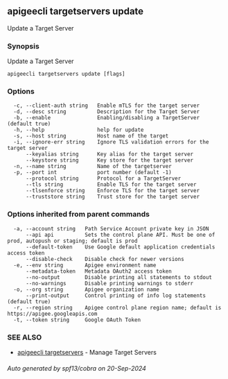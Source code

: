 ## apigeecli targetservers update

Update a Target Server

### Synopsis

Update a Target Server

```
apigeecli targetservers update [flags]
```

### Options

```
  -c, --client-auth string   Enable mTLS for the target server
  -d, --desc string          Description for the Target Server
  -b, --enable               Enabling/disabling a TargetServer (default true)
  -h, --help                 help for update
  -s, --host string          Host name of the target
  -i, --ignore-err string    Ignore TLS validation errors for the target server
      --keyalias string      Key alias for the target server
      --keystore string      Key store for the target server
  -n, --name string          Name of the targetserver
  -p, --port int             port number (default -1)
      --protocol string      Protocol for a TargetServer
      --tls string           Enable TLS for the target server
      --tlsenforce string    Enforce TLS for the target server
      --truststore string    Trust store for the target server
```

### Options inherited from parent commands

```
  -a, --account string   Path Service Account private key in JSON
      --api api          Sets the control plane API. Must be one of prod, autopush or staging; default is prod
      --default-token    Use Google default application credentials access token
      --disable-check    Disable check for newer versions
  -e, --env string       Apigee environment name
      --metadata-token   Metadata OAuth2 access token
      --no-output        Disable printing all statements to stdout
      --no-warnings      Disable printing warnings to stderr
  -o, --org string       Apigee organization name
      --print-output     Control printing of info log statements (default true)
  -r, --region string    Apigee control plane region name; default is https://apigee.googleapis.com
  -t, --token string     Google OAuth Token
```

### SEE ALSO

* [apigeecli targetservers](apigeecli_targetservers.md)	 - Manage Target Servers

###### Auto generated by spf13/cobra on 20-Sep-2024

